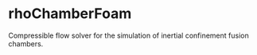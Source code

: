 # rhoChamberFoam
Compressible flow solver for the simulation of inertial confinement fusion chambers.
